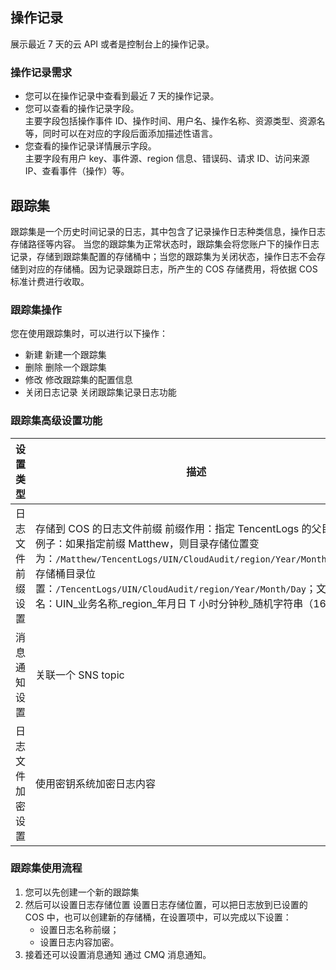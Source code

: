 ## 操作记录  
展示最近 7 天的云 API 或者是控制台上的操作记录。  

### 操作记录需求  
- 您可以在操作记录中查看到最近 7 天的操作记录。  
- 您可以查看的操作记录字段。  
主要字段包括操作事件 ID、操作时间、用户名、操作名称、资源类型、资源名等，同时可以在对应的字段后面添加描述性语言。
- 您查看的操作记录详情展示字段。  
主要字段有用户 key、事件源、region 信息、错误码、请求 ID、访问来源 IP、查看事件（操作）等。  

## 跟踪集  
跟踪集是一个历史时间记录的日志，其中包含了记录操作日志种类信息，操作日志存储路径等内容。 当您的跟踪集为正常状态时，跟踪集会将您账户下的操作日志记录，存储到跟踪集配置的存储桶中；当您的跟踪集为关闭状态，操作日志不会存储到对应的存储桶。因为记录跟踪日志，所产生的 COS 存储费用，将依据 COS 标准计费进行收取。 



### 跟踪集操作  
您在使用跟踪集时，可以进行以下操作：
- 新建
新建一个跟踪集
- 删除
删除一个跟踪集
- 修改
修改跟踪集的配置信息
- 关闭日志记录
关闭跟踪集记录日志功能





### 跟踪集高级设置功能  
<style>
table th:first-of-type {
    width: 700 px;
}
</style>


|设置类型|描述|
|--------|---------|
|日志文件前缀设置|存储到 COS 的日志文件前缀 前缀作用：指定 TencentLogs 的父目录；例子：如果指定前缀 Matthew，则目录存储位置变为：`/Matthew/TencentLogs/UIN/CloudAudit/region/Year/Month/Day`；存储桶目录位置：`/TencentLogs/UIN/CloudAudit/region/Year/Month/Day`；文件命名：UIN_业务名称_region_年月日 T 小时分钟秒_随机字符串（16 位）|
|消息通知设置|关联一个 SNS topic|
|日志文件加密设置|使用密钥系统加密日志内容|
### 跟踪集使用流程  
1. 您可以先创建一个新的跟踪集
2. 然后可以设置日志存储位置
设置日志存储位置，可以把日志放到已设置的 COS 中，也可以创建新的存储桶，在设置项中，可以完成以下设置：
	- 设置日志名称前缀；
	- 设置日志内容加密。
3. 接着还可以设置消息通知
通过 CMQ 消息通知。  


